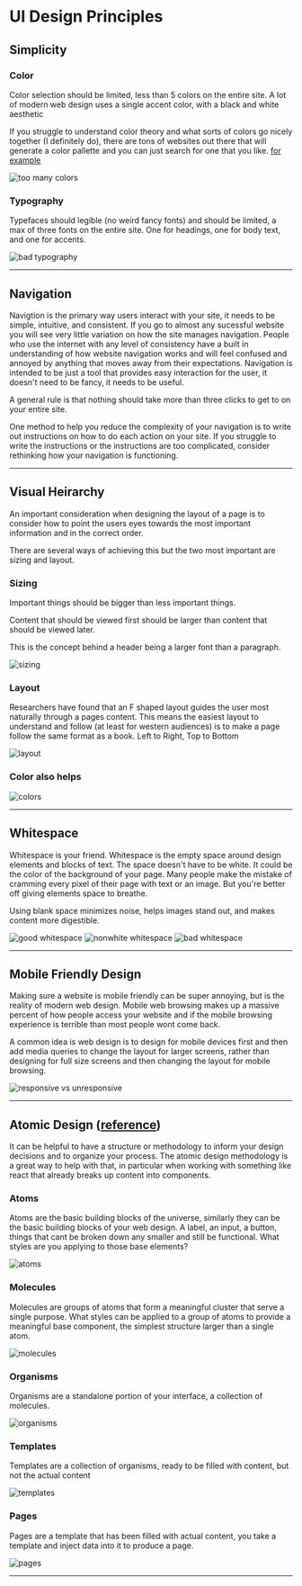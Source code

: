 # UI Design Principles

## Simplicity

### Color

Color selection should be limited, less than 5 colors on the entire site. A lot
of modern web design uses a single accent color, with a black and white
aesthetic

If you struggle to understand color theory and what sorts of colors go nicely
together (I definitely do), there are tons of websites out there that will
generate a color pallette and you can just search for one that you like.
[for example](https://coolors.co/)

![too many colors](./images/too-many-colors.png)

### Typography

Typefaces should legible (no weird fancy fonts) and should be limited, a max of
three fonts on the entire site. One for headings, one for body text, and one for
accents.

![bad typography](./images/Poor-typography-example.jpg)

---

## Navigation

Navigtion is the primary way users interact with your site, it needs to be
simple, intuitive, and consistent. If you go to almost any sucessful website you
will see very little variation on how the site manages navigation. People who
use the internet with any level of consistency have a built in understanding of
how website navigation works and will feel confused and annoyed by anything that
moves away from their expectations. Navigation is intended to be just a tool
that provides easy interaction for the user, it doesn't need to be fancy, it
needs to be useful.

A general rule is that nothing should take more than three clicks to get to on
your entire site.

One method to help you reduce the complexity of your navigation is to write out
instructions on how to do each action on your site. If you struggle to write the
instructions or the instructions are too complicated, consider rethinking how
your navigation is functioning.

---

## Visual Heirarchy

An important consideration when designing the layout of a page is to consider
how to point the users eyes towards the most important information and in the
correct order.

There are several ways of achieving this but the two most important are sizing
and layout.

### Sizing

Important things should be bigger than less important things.

Content that should be viewed first should be larger than content that should be
viewed later.

This is the concept behind a header being a larger font than a paragraph.

![sizing](./images/visual-heirarchy.jpg)

### Layout

Researchers have found that an F shaped layout guides the user most naturally
through a pages content. This means the easiest layout to understand and follow (at least for western audiences)
is to make a page follow the same format as a book. Left to Right, Top to
Bottom

![layout](./images/layout.jpg)

### Color also helps

![colors](./images/colors.jpg)

---

## Whitespace

Whitespace is your friend. Whitespace is the empty space around design elements and blocks of text. The space doesn't have to be white. It could be the color of the background of your page. Many people make the mistake of cramming every pixel of their page with text or an image. But you're better off giving elements space to breathe.

Using blank space minimizes noise, helps images stand out, and makes content
more digestible.

![good whitespace](./images/quip-homepage.png)
![nonwhite whitespace](./images/lyra-homepage.jpg)
![bad whitespace](./images/bad-whitespace.jpg)

---

## Mobile Friendly Design

Making sure a website is mobile friendly can be super annoying, but is the
reality of modern web design. Mobile web browsing makes up a massive percent of
how people access your website and if the mobile browsing experience is terrible
than most people wont come back.

A common idea is web design is to design for mobile devices first and then add
media queries to change the layout for larger screens, rather than designing for
full size screens and then changing the layout for mobile browsing.

![responsive vs unresponsive](./images/responsive-vs-unresponsive-website.jpg)

---

## Atomic Design ([reference](https://atomicdesign.bradfrost.com/chapter-2/))

It can be helpful to have a structure or methodology to inform your design
decisions and to organize your process. The atomic design methodology is a great
way to help with that, in particular when working with something like react that
already breaks up content into components.

### Atoms

Atoms are the basic building blocks of the universe, similarly they can be the
basic building blocks of your web design. A label, an input, a button, things
that cant be broken down any smaller and still be functional. What
styles are you applying to those base elements?

![atoms](./images/atoms-form-elements.png)

### Molecules

Molecules are groups of atoms that form a meaningful cluster that serve a single
purpose. What styles can be applied to a group of atoms to provide a meaningful
base component, the simplest structure larger than a single atom.

![molecules](./images/molecule-search-form.png)

### Organisms

Organisms are a standalone portion of your interface, a collection of molecules.

![organisms](./images/organism-header.png)

### Templates

Templates are a collection of organisms, ready to be filled with content, but
not the actual content

![templates](./images/template.png)

### Pages

Pages are a template that has been filled with actual content, you take a
template and inject data into it to produce a page.

![pages](./images/page.png)

---
